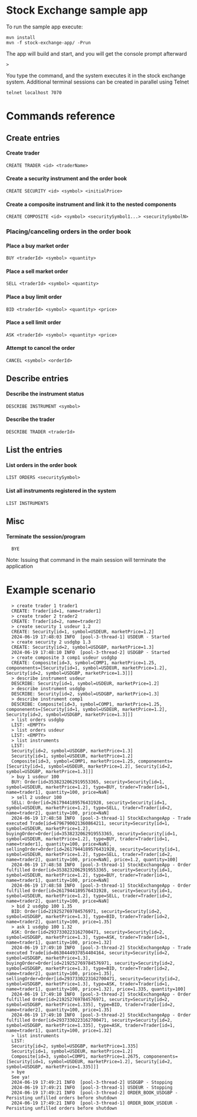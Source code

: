 # Stock Exchange sample app

To run the sample app execute:

    mvn install
    mvn -f stock-exchange-app/ -Prun

The app will build and start, and you will get the console prompt afterward

    >

You type the command, and the system executes it in the stock exchange system.
Additional terminal sessions can be created in parallel using Telnet

    telnet localhost 7070

# Commands reference

## Create entries

#### Create trader

    CREATE TRADER <id> <traderName>

#### Create a security instrument and the order book

    CREATE SECURITY <id> <symbol> <initialPrice>

#### Create a composite instrument and link it to the nested components

    CREATE COMPOSITE <id> <symbol> <securitySymbol1...> <securitySymbolN>

### Placing/canceling orders in the order book

#### Place a buy market order

    BUY <traderId> <symbol> <quantity>

#### Place a sell market order

    SELL <traderId> <symbol> <quantity>

#### Place a buy limit order

    BID <traderId> <symbol> <quantity> <price>

#### Place a sell limit order

    ASK <traderId> <symbol> <quantity> <price>

#### Attempt to cancel the order

    CANCEL <symbol> <orderId>

## Describe entries

#### Describe the instrument status

    DESCRIBE INSTRUMENT <symbol>

#### Describe the trader

    DESCRIBE TRADER <traderId>

## List the entries

#### List orders in the order book

    LIST ORDERS <securitySymbol>

#### List all instruments registered in the system

    LIST INSTRUMENTS

## Misc

#### Terminate the session/program

      BYE

Note: Issuing that command in the main session will terminate the application

# Example scenario

      > create trader 1 trader1
      CREATE: Trader[id=1, name=trader1]
      > create trader 2 trader2
      CREATE: Trader[id=2, name=trader2]
      > create security 1 usdeur 1.2
      CREATE: Security[id=1, symbol=USDEUR, marketPrice=1.2]
      2024-06-19 17:48:03 INFO  [pool-3-thread-1] USDEUR - Started
      > create security 2 usdgbp 1.3
      CREATE: Security[id=2, symbol=USDGBP, marketPrice=1.3]
      2024-06-19 17:48:10 INFO  [pool-3-thread-2] USDGBP - Started
      > create composite 3 comp1 usdeur usdgbp
      CREATE: Composite[id=3, symbol=COMP1, marketPrice=1.25, componenents=[Security[id=1, symbol=USDEUR, marketPrice=1.2], Security[id=2, symbol=USDGBP, marketPrice=1.3]]]
      > describe instrument usdeur
      DESCRIBE: Security[id=1, symbol=USDEUR, marketPrice=1.2]
      > describe instrument usdgbp
      DESCRIBE: Security[id=2, symbol=USDGBP, marketPrice=1.3]
      > describe instrument comp1
      DESCRIBE: Composite[id=3, symbol=COMP1, marketPrice=1.25, componenents=[Security[id=1, symbol=USDEUR, marketPrice=1.2], Security[id=2, symbol=USDGBP, marketPrice=1.3]]]
      > list orders usdgbp
      LIST: <EMPTY>
      > list orders usdeur
      LIST: <EMPTY>
      > list instruments
      LIST:
      Security[id=2, symbol=USDGBP, marketPrice=1.3]
      Security[id=1, symbol=USDEUR, marketPrice=1.2]
      Composite[id=3, symbol=COMP1, marketPrice=1.25, componenents=[Security[id=1, symbol=USDEUR, marketPrice=1.2], Security[id=2, symbol=USDGBP, marketPrice=1.3]]]
      > buy 1 usdeur 100
      BUY: Order[id=3538232062919553365, security=Security[id=1, symbol=USDEUR, marketPrice=1.2], type=BUY, trader=Trader[id=1, name=trader1], quantity=100, price=NaN]
      > sell 2 usdeur 100
      SELL: Order[id=2617944189576431928, security=Security[id=1, symbol=USDEUR, marketPrice=1.2], type=SELL, trader=Trader[id=2, name=trader2], quantity=100, price=NaN]
      2024-06-19 17:48:58 INFO  [pool-3-thread-1] StockExchangeApp - Trade executed Trade[id=6796790021360864211, security=Security[id=1, symbol=USDEUR, marketPrice=1.2], buyingOrder=Order[id=3538232062919553365, security=Security[id=1, symbol=USDEUR, marketPrice=1.2], type=BUY, trader=Trader[id=1, name=trader1], quantity=100, price=NaN], sellingOrder=Order[id=2617944189576431928, security=Security[id=1, symbol=USDEUR, marketPrice=1.2], type=SELL, trader=Trader[id=2, name=trader2], quantity=100, price=NaN], price=1.2, quantity=100]
      2024-06-19 17:48:58 INFO  [pool-3-thread-1] StockExchangeApp - Order fulfilled Order[id=3538232062919553365, security=Security[id=1, symbol=USDEUR, marketPrice=1.2], type=BUY, trader=Trader[id=1, name=trader1], quantity=100, price=NaN]
      2024-06-19 17:48:58 INFO  [pool-3-thread-1] StockExchangeApp - Order fulfilled Order[id=2617944189576431928, security=Security[id=1, symbol=USDEUR, marketPrice=1.2], type=SELL, trader=Trader[id=2, name=trader2], quantity=100, price=NaN]
      > bid 2 usdgbp 100 1.35
      BID: Order[id=219252769784576971, security=Security[id=2, symbol=USDGBP, marketPrice=1.3], type=BID, trader=Trader[id=2, name=trader2], quantity=100, price=1.35]
      > ask 1 usdgbp 100 1.32
      ASK: Order[id=2937330223162700471, security=Security[id=2, symbol=USDGBP, marketPrice=1.3], type=ASK, trader=Trader[id=1, name=trader1], quantity=100, price=1.32]
      2024-06-19 17:49:10 INFO  [pool-3-thread-2] StockExchangeApp - Trade executed Trade[id=8630444937854404164, security=Security[id=2, symbol=USDGBP, marketPrice=1.3], buyingOrder=Order[id=219252769784576971, security=Security[id=2, symbol=USDGBP, marketPrice=1.3], type=BID, trader=Trader[id=2, name=trader2], quantity=100, price=1.35], sellingOrder=Order[id=2937330223162700471, security=Security[id=2, symbol=USDGBP, marketPrice=1.3], type=ASK, trader=Trader[id=1, name=trader1], quantity=100, price=1.32], price=1.335, quantity=100]
      2024-06-19 17:49:10 INFO  [pool-3-thread-2] StockExchangeApp - Order fulfilled Order[id=219252769784576971, security=Security[id=2, symbol=USDGBP, marketPrice=1.335], type=BID, trader=Trader[id=2, name=trader2], quantity=100, price=1.35]
      2024-06-19 17:49:10 INFO  [pool-3-thread-2] StockExchangeApp - Order fulfilled Order[id=2937330223162700471, security=Security[id=2, symbol=USDGBP, marketPrice=1.335], type=ASK, trader=Trader[id=1, name=trader1], quantity=100, price=1.32]
      > list instruments
      LIST:
      Security[id=2, symbol=USDGBP, marketPrice=1.335]
      Security[id=1, symbol=USDEUR, marketPrice=1.2]
      Composite[id=3, symbol=COMP1, marketPrice=1.2675, componenents=[Security[id=1, symbol=USDEUR, marketPrice=1.2], Security[id=2, symbol=USDGBP, marketPrice=1.335]]]
      > bye
      See ya!
      2024-06-19 17:49:21 INFO  [pool-3-thread-2] USDGBP - Stopping
      2024-06-19 17:49:21 INFO  [pool-3-thread-1] USDEUR - Stopping
      2024-06-19 17:49:21 INFO  [pool-3-thread-2] ORDER_BOOK_USDGBP - Persisting unfilled orders before shutdown
      2024-06-19 17:49:21 INFO  [pool-3-thread-1] ORDER_BOOK_USDEUR - Persisting unfilled orders before shutdown

